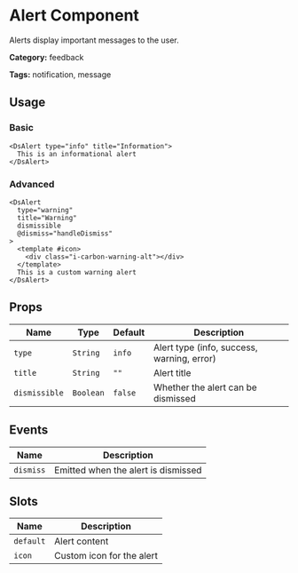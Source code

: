 # Alert Component

Alerts display important messages to the user.

**Category:** feedback

**Tags:** notification, message

## Usage

### Basic

```vue
<DsAlert type="info" title="Information">
  This is an informational alert
</DsAlert>
```

### Advanced

```vue
<DsAlert 
  type="warning" 
  title="Warning" 
  dismissible 
  @dismiss="handleDismiss"
>
  <template #icon>
    <div class="i-carbon-warning-alt"></div>
  </template>
  This is a custom warning alert
</DsAlert>
```

## Props

| Name | Type | Default | Description |
| ---- | ---- | ------- | ----------- |
| `type` | `String` | `info` | Alert type (info, success, warning, error) |
| `title` | `String` | `""` | Alert title |
| `dismissible` | `Boolean` | `false` | Whether the alert can be dismissed |

## Events

| Name | Description |
| ---- | ----------- |
| `dismiss` | Emitted when the alert is dismissed |

## Slots

| Name | Description |
| ---- | ----------- |
| `default` | Alert content |
| `icon` | Custom icon for the alert |